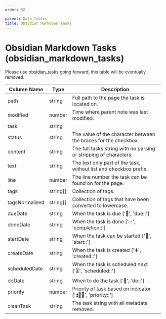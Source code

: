```yaml
---
order: 92

parent: Data Tables
title: Obsidian Markdown Tasks
---
```


# Obsidian Markdown Tasks (obsidian_markdown_tasks)

Please use [obsidian_tasks](../obsidian-tasks) going forward, this table will be eventually removed.

| Column Name    | Type     | Description                                                       |
| -------------- | -------- | ----------------------------------------------------------------- |
| path           | string   | Full path to the page the task is located on.                     |
| modified       | number   | Time where parent note was last modified.                         |
| task           | string   |                                                                   |
| status         | string   | The value of the character between the braces for the checkbox.   |
| content        | string   | The full tasks string with no parsing or stripping of characters. |
| text           | string   | The text only part of the task, without list and checkbox prefix. |
| line           | number   | The line number the task can be found on for the page.            |
| tags           | string[] | Collection of tags.                                               |
| tagsNormalized | string[] | Collection of tags that have been converted to lowercase.         |
| dueDate        | string   | When the task is due ['📅', 'due::']                               |
| doneDate       | string   | When the task is done ['✅', 'completion::']                       |
| startDate      | string   | When the task can be started ['🛫', 'start::']                     |
| createDate     | string   | When the task is created ['➕', 'created::']                       |
| scheduledDate  | string   | When the task is scheduled next ['⏳', 'scheduled::']              |
| doDate         | string   | When to do the task ['💨', 'do::']                                 |
| priority       | number   | Priority of task based on indicator ['⏫🔼🔽', 'priority::']         |
| cleanTask      | string   | The task string with all metadata removed.                        |

